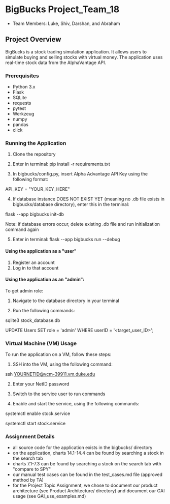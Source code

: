 # BigBucks Project_Team_18
- Team Members: Luke, Shiv, Darshan, and Abraham

## Project Overview

BigBucks is a stock trading simulation application. It allows users to simulate buying and selling stocks with virtual money. The application uses real-time stock data from the AlphaVantage API.

### Prerequisites

- Python 3.x
- Flask
- SQLite
- requests
- pytest
- Werkzeug
- numpy
- pandas
- click

### Running the Application

1. Clone the repository

2. Enter in terminal: pip install -r requirements.txt

3. In bigbucks/config.py, insert Alpha Advantage API Key using the following format:

API_KEY = "YOUR_KEY_HERE"

4. If database instance DOES NOT EXIST YET (meaning no .db file exists in bigbucks/database directory), enter this in the terminal:

flask --app bigbucks init-db

Note: if database errors occur, delete existing .db file and run initialization command again

5. Enter in terminal: flask --app bigbucks run --debug

#### Using the application as a "user"

1. Register an account
2. Log in to that account

#### Using the application as an "admin":

To get admin role:

1. Navigate to the database directory in your terminal

2. Run the following commands:

sqlite3 stock_database.db

UPDATE Users SET role = 'admin' WHERE userID = '<target_user_ID>';

### Virtual Machine (VM) Usage

To run the application on a VM, follow these steps:

1. SSH into the VM, using the following command:

ssh YOURNETID@vcm-39911.vm.duke.edu

2. Enter your NetID password 

3. Switch to the service user to run commands 

4. Enable and start the service, using the following commands:

systemctl enable stock.service

systemctl start stock.service

### Assignment Details

- all source code for the application exists in the bigbucks/ directory
- on the application, charts 14.1-14.4 can be found by searching a stock in the search tab
- charts 7.1-7.3 can be found by searching a stock on the search tab with "compare to SPY"
- our manual test cases can be found in the test_cases.md file (approved method by TA)
- for the Project Topic Assignment, we chose to document our product architecture (see Product Architecture/ directory) and document our GAI usage (see GAI_use_examples.md)
